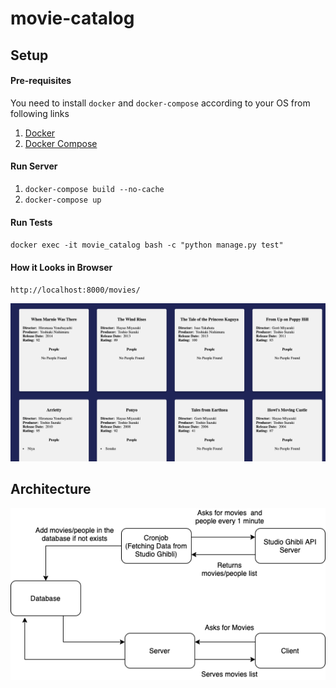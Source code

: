 # movie-catalog

## Setup

#### Pre-requisites
You need to install `docker` and `docker-compose` according to your OS from following links
1. [Docker](https://docs.docker.com/engine/install/)
1. [Docker Compose](https://docs.docker.com/compose/install/)

#### Run Server
1. `docker-compose build --no-cache`
1. `docker-compose up`

#### Run Tests
`docker exec -it movie_catalog bash -c "python manage.py test"`

#### How it Looks in Browser
`http://localhost:8000/movies/`

![movie-catalog](movie-catalog-browser.png)

## Architecture
![architecture](movie-catalog-architecture.png)